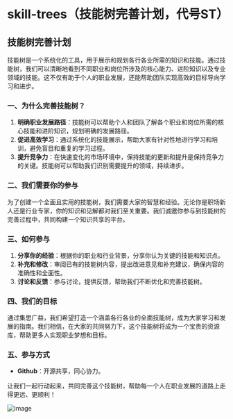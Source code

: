 # skill-trees（技能树完善计划，代号ST）

## 技能树完善计划

技能树是一个系统化的工具，用于展示和规划各行各业所需的知识和技能。通过技能树，我们可以清晰地看到不同职业和岗位所涉及的核心能力、进阶知识以及专业领域的技能。这不仅有助于个人的职业发展，还能帮助团队实现高效的目标导向学习和进步。

### 一、为什么完善技能树？

1. **明确职业发展路径**：技能树可以帮助个人和团队了解各个职业和岗位所需的核心技能和进阶知识，规划明确的发展路径。
2. **促进高效学习**：通过系统化的技能展示，帮助大家有针对性地进行学习和培训，避免盲目和重复的学习过程。
3. **提升竞争力**：在快速变化的市场环境中，保持技能的更新和提升是保持竞争力的关键。技能树可以帮助我们识别需要提升的领域，持续进步。

### 二、我们需要你的参与

为了创建一个全面且实用的技能树，我们需要大家的智慧和经验。无论你是职场新人还是行业专家，你的知识和见解都对我们至关重要。我们诚邀你参与到技能树的完善过程中，共同构建一个知识共享的平台。

### 三、如何参与

1. **分享你的经验**：根据你的职业和行业背景，分享你认为关键的技能和知识点。
2. **补充和修改**：审阅已有的技能树内容，提出改进意见和补充建议，确保内容的准确性和全面性。
3. **讨论和反馈**：参与讨论，提供反馈，帮助我们不断优化和完善技能树。

### 四、我们的目标

通过集思广益，我们希望打造一个涵盖各行各业的全面技能树，成为大家学习和发展的指南。我们相信，在大家的共同努力下，这个技能树将成为一个宝贵的资源库，帮助更多人实现职业梦想和目标。

### 五、参与方式

- **Github**：开源共享，同心协力。

让我们一起行动起来，共同完善这个技能树，帮助每一个人在职业发展的道路上走得更远、更顺利！

![image](https://github.com/bobo88/skill-trees/assets/19523480/965c578c-4535-45c6-a3f6-444a9d001dae)
